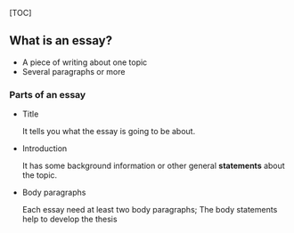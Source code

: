 [TOC]

## What is an essay?

- A piece of writing about one topic
- Several paragraphs or more

### Parts of an essay

- Title

  It tells you what the essay is going to be about.

- Introduction

  It has some background information or other general **statements** about the topic.

- Body paragraphs

  Each essay need at least two body paragraphs; The body statements help to develop the thesis 

